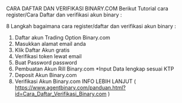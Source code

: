 CARA DAFTAR DAN VERIFIKASI BINARY.COM
Berikut Tutorial cara register/Cara Daftar dan verifikasi akun binary :

8 Langkah bagaimana cara register/daftar dan verifikasi akun binary :

1. Daftar akun Trading Option Binary.com
2. Masukkan alamat email anda
3. Klik Daftar Akun gratis
4. Verifikasi token lewat email
5. Buat Password password
6. Pembuatan Akun Rill Binary.com
*Input Data lengkap sesuai KTP
7. Deposit Akun Binary.com
8. Verifikasi Akun Binary.com
INFO LEBIH LANJUT ( https://www.agentbinary.com/panduan.html?id=Cara_Daftar_Verifikasi_Binary.com )
